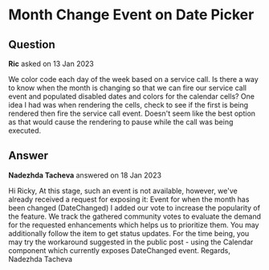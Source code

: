 # Month Change Event on Date Picker

## Question

**Ric** asked on 13 Jan 2023

We color code each day of the week based on a service call. Is there a way to know when the month is changing so that we can fire our service call event and populated disabled dates and colors for the calendar cells? One idea I had was when rendering the cells, check to see if the first is being rendered then fire the service call event. Doesn't seem like the best option as that would cause the rendering to pause while the call was being executed.

## Answer

**Nadezhda Tacheva** answered on 18 Jan 2023

Hi Ricky, At this stage, such an event is not available, however, we've already received a request for exposing it: Event for when the month has been changed (DateChanged) I added our vote to increase the popularity of the feature. We track the gathered community votes to evaluate the demand for the requested enhancements which helps us to prioritize them. You may additionally follow the item to get status updates. For the time being, you may try the workaround suggested in the public post - using the Calendar component which currently exposes DateChanged event. Regards, Nadezhda Tacheva
